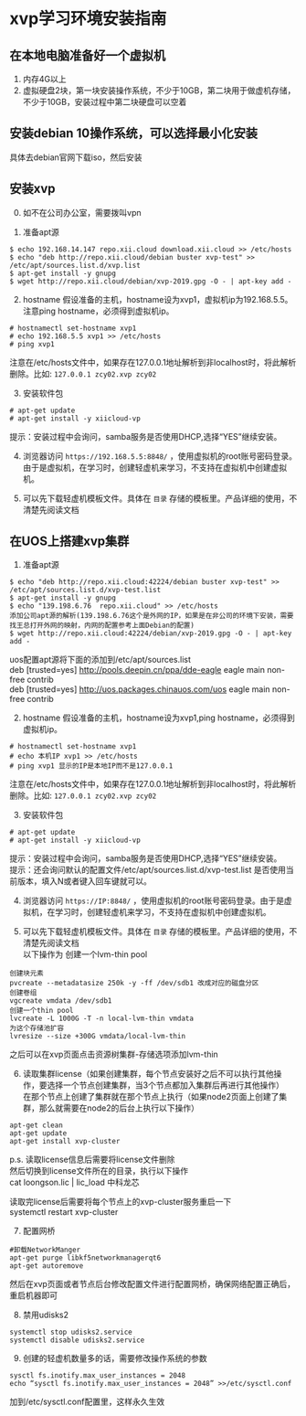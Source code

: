# xvp学习环境安装指南

## 在本地电脑准备好一个虚拟机
1. 内存4G以上
2. 虚拟硬盘2块，第一块安装操作系统，不少于10GB，第二块用于做虚机存储，不少于10GB，安装过程中第二块硬盘可以空着

## 安装debian 10操作系统，可以选择最小化安装
具体去debian官网下载iso，然后安装

## 安装xvp

0. 如不在公司办公室，需要拨叫vpn

1. 准备apt源

```
$ echo 192.168.14.147 repo.xii.cloud download.xii.cloud >> /etc/hosts
$ echo "deb http://repo.xii.cloud/debian buster xvp-test" >> /etc/apt/sources.list.d/xvp.list 
$ apt-get install -y gnupg
$ wget http://repo.xii.cloud/debian/xvp-2019.gpg -O - | apt-key add -
```

2. hostname
假设准备的主机，hostname设为xvp1，虚拟机ip为192.168.5.5。注意ping hostname，必须得到虚拟机ip。

```
# hostnamectl set-hostname xvp1
# echo 192.168.5.5 xvp1 >> /etc/hosts
# ping xvp1
```
注意在/etc/hosts文件中，如果存在127.0.0.1地址解析到非localhost时，将此解析删除。比如:
`127.0.0.1 zcy02.xvp zcy02 `

3. 安装软件包
```
# apt-get update
# apt-get install -y xiicloud-vp
```
提示：安装过程中会询问，samba服务是否使用DHCP,选择“YES”继续安装。

4. 浏览器访问 `https://192.168.5.5:8848/` ，使用虚拟机的root账号密码登录。由于是虚拟机，在学习时，创建轻虚机来学习，不支持在虚拟机中创建虚拟机。

5. 可以先下载轻虚机模板文件。具体在 `目录` 存储的模板里。产品详细的使用，不清楚先阅读文档
  
## 在UOS上搭建xvp集群
1. 准备apt源

```
$ echo "deb http://repo.xii.cloud:42224/debian buster xvp-test" >> /etc/apt/sources.list.d/xvp-test.list 
$ apt-get install -y gnupg
$ echo "139.198.6.76  repo.xii.cloud" >> /etc/hosts 
添加公司apt源的解析(139.198.6.76这个是外网的IP，如果是在非公司的环境下安装，需要找王总打开外网的映射，内网的配置参考上面Debian的配置)
$ wget http://repo.xii.cloud:42224/debian/xvp-2019.gpg -O - | apt-key add -
```
uos配置apt源将下面的添加到/etc/apt/sources.list  
deb [trusted=yes] http://pools.deepin.cn/ppa/dde-eagle  eagle main non-free contrib   
deb [trusted=yes] http://uos.packages.chinauos.com/uos  eagle main non-free contrib   

2. hostname
假设准备的主机，hostname设为xvp1,ping hostname，必须得到虚拟机ip。

```
# hostnamectl set-hostname xvp1
# echo 本机IP xvp1 >> /etc/hosts
# ping xvp1 显示的IP是本地IP而不是127.0.0.1
```
注意在/etc/hosts文件中，如果存在127.0.0.1地址解析到非localhost时，将此解析删除。比如:
`127.0.0.1 zcy02.xvp zcy02 `

3. 安装软件包
```
# apt-get update
# apt-get install -y xiicloud-vp
```
提示：安装过程中会询问，samba服务是否使用DHCP,选择“YES”继续安装。  
提示：还会询问默认的配置文件/etc/apt/sources.list.d/xvp-test.list 是否使用当前版本，填入N或者键入回车键就可以。  

4. 浏览器访问 `https://IP:8848/` ，使用虚拟机的root账号密码登录。由于是虚拟机，在学习时，创建轻虚机来学习，不支持在虚拟机中创建虚拟机。  

5. 可以先下载轻虚机模板文件。具体在 `目录` 存储的模板里。产品详细的使用，不清楚先阅读文档  
以下操作为 创建一个lvm-thin pool  
```
创建块元素  
pvcreate --metadatasize 250k -y -ff /dev/sdb1 改成对应的磁盘分区  
创建卷组  
vgcreate vmdata /dev/sdb1  
创建一个thin pool  
lvcreate -L 1000G -T -n local-lvm-thin vmdata  
为这个存储池扩容  
lvresize --size +300G vmdata/local-lvm-thin
```
之后可以在xvp页面点击资源树集群-存储选项添加lvm-thin  

6. 读取集群license（如果创建集群，每个节点安装好之后不可以执行其他操作，要选择一个节点创建集群，当3个节点都加入集群后再进行其他操作）  
在那个节点上创建了集群就在那个节点上执行（如果node2页面上创建了集群，那么就需要在node2的后台上执行以下操作）  
```
apt-get clean  
apt-get update    
apt-get install xvp-cluster  
```
p.s. 读取license信息后需要将license文件删除  
然后切换到license文件所在的目录，执行以下操作  
cat loongson.lic | lic_load  中科龙芯  

读取完license后需要将每个节点上的xvp-cluster服务重启一下  
systemctl restart xvp-cluster  

7. 配置网桥  
```
#卸载NetworkManger  
apt-get purge libkf5networkmanagerqt6  
apt-get autoremove 
```
然后在xvp页面或者节点后台修改配置文件进行配置网桥，确保网络配置正确后，重启机器即可  

8. 禁用udisks2
```
systemctl stop udisks2.service   
systemctl disable udisks2.service 
```
  
9. 创建的轻虚机数量多的话，需要修改操作系统的参数
```
sysctl fs.inotify.max_user_instances = 2048
echo “sysctl fs.inotify.max_user_instances = 2048” >>/etc/sysctl.conf
```
加到/etc/sysctl.conf配置里，这样永久生效 
